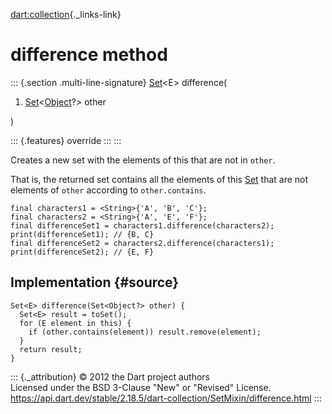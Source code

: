 [dart:collection](../../dart-collection/dart-collection-library){._links-link}

difference method
=================

::: {.section .multi-line-signature}
[Set](../../dart-core/set-class)\<E\> difference(

1.  [Set](../../dart-core/set-class)\<[Object](../../dart-core/object-class)?\>
    other

)

::: {.features}
override
:::
:::

Creates a new set with the elements of this that are not in `other`.

That is, the returned set contains all the elements of this
[Set](../../dart-core/set-class) that are not elements of `other`
according to `other.contains`.

``` {.language-dart data-language="dart"}
final characters1 = <String>{'A', 'B', 'C'};
final characters2 = <String>{'A', 'E', 'F'};
final differenceSet1 = characters1.difference(characters2);
print(differenceSet1); // {B, C}
final differenceSet2 = characters2.difference(characters1);
print(differenceSet2); // {E, F}
```

Implementation {#source}
--------------

``` {.language-dart data-language="dart"}
Set<E> difference(Set<Object?> other) {
  Set<E> result = toSet();
  for (E element in this) {
    if (other.contains(element)) result.remove(element);
  }
  return result;
}
```

::: {._attribution}
© 2012 the Dart project authors\
Licensed under the BSD 3-Clause \"New\" or \"Revised\" License.\
<https://api.dart.dev/stable/2.18.5/dart-collection/SetMixin/difference.html>
:::
